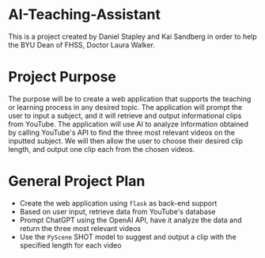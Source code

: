 # AI-Teaching-Assistant
This is a project created by Daniel Stapley and Kai Sandberg in order to help the BYU Dean of FHSS, Doctor Laura Walker.


# Project Purpose
The purpose will be to create a web application that supports the teaching or learning process in any desired topic. The application will prompt the user to input a subject, and it will retrieve and output informational clips from YouTube. The application will use AI to analyze information obtained by calling YouTube's API to find the three most relevant videos on the inputted subject. We will then allow the user to choose their desired clip length, and output one clip each from the chosen videos. 

# General Project Plan
- Create the web application using `flask` as back-end support
- Based on user input, retrieve data from YouTube's database
- Prompt ChatGPT using the OpenAI API, have it analyze the data and return the three most relevant videos
- Use the `PyScene` SHOT model to suggest and output a clip with the specified length for each video
